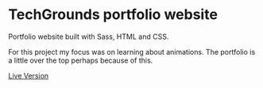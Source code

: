 # TechGrounds portfolio website

Portfolio website built with Sass, HTML and CSS.

For this project my focus was on learning about animations. The portfolio is a little over the top perhaps because of this.

[Live Version](https://roibinotoole.netlify.app/)
